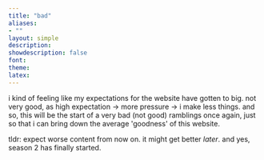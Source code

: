 ```yaml
---
title: "bad"
aliases:
- ""
layout: simple
description: 
showdescription: false
font: 
theme: 
latex: 
---
```


i kind of feeling like my expectations for the website have gotten to big. not very good, as high expectation → more pressure → i make less things. and so, this will be the start of a very bad (not good) ramblings once again, just so that i can bring down the average 'goodness' of this website.

tldr: expect worse content from now on. it might get better *later*. and yes, season 2 has finally started.
